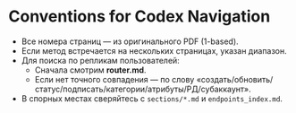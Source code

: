# Conventions for Codex Navigation

- Все номера страниц — из оригинального PDF (1-based).
- Если метод встречается на нескольких страницах, указан диапазон.
- Для поиска по репликам пользователей:
  - Сначала смотрим **router.md**.
  - Если нет точного совпадения — по слову «создать/обновить/статус/подписать/категории/атрибуты/РД/субаккаунт».
- В спорных местах сверяйтесь с `sections/*.md` и `endpoints_index.md`.
